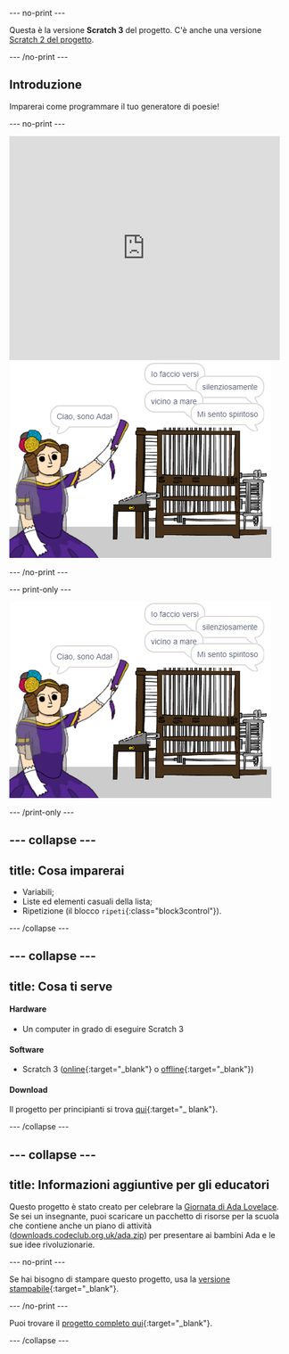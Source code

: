 \--- no-print \---

Questa è la versione **Scratch 3** del progetto. C'è anche una versione [Scratch 2 del progetto](https://projects.raspberrypi.org/en/projects/poetry-generator-scratch2).

\--- /no-print \---

## Introduzione

Imparerai come programmare il tuo generatore di poesie!

\--- no-print \---

<div class="scratch-preview">
  <iframe allowtransparency="true" width="485" height="402" src="https://scratch.mit.edu/projects/embed/77844926/?autostart=false" frameborder="0" scrolling="no"></iframe>
  <img src="images/poetry-final.png">
</div>

\--- /no-print \---

\--- print-only \---

![schermata del gioco](images/poetry-final.png)

\--- /print-only \---

## \--- collapse \---

## title: Cosa imparerai

+ Variabili;
+ Liste ed elementi casuali della lista;
+ Ripetizione (il blocco `ripeti`{:class="block3control"}).

\--- /collapse \---

## \--- collapse \---

## title: Cosa ti serve

#### Hardware

+ Un computer in grado di eseguire Scratch 3

#### Software

+ Scratch 3 ([online](https://rpf.io/scratchon){:target="_blank"} o [offline](https://rpf.io/scratchoff){:target="_blank"})

#### Download

Il progetto per principianti si trova [qui](https://rpf.io/p/it-IT/poetry-generator-go){:target="_ blank"}.

\--- /collapse \---

## \--- collapse \---

## title: Informazioni aggiuntive per gli educatori

Questo progetto è stato creato per celebrare la [Giornata di Ada Lovelace](https://findingada.com). Se sei un insegnante, puoi scaricare un pacchetto di risorse per la scuola che contiene anche un piano di attività ([downloads.codeclub.org.uk/ada.zip](http://downloads.codeclub.org.uk/ada.zip)) per presentare ai bambini Ada e le sue idee rivoluzionarie.

\--- no-print \---

Se hai bisogno di stampare questo progetto, usa la [versione stampabile](https://projects.raspberrypi.org/en/projects/poetry-generator/print){:target="_blank"}.

\--- /no-print \---

Puoi trovare il [progetto completo qui](https://rpf.io/p/it-IT/poetry-generator-get){:target="_blank"}.

\--- /collapse \---